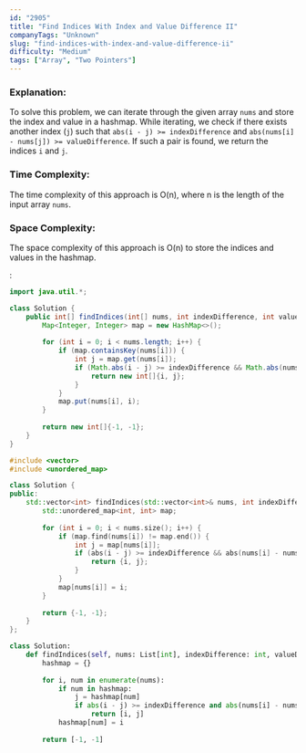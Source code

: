 ```yaml
---
id: "2905"
title: "Find Indices With Index and Value Difference II"
companyTags: "Unknown"
slug: "find-indices-with-index-and-value-difference-ii"
difficulty: "Medium"
tags: ["Array", "Two Pointers"]
---
```


### Explanation:
To solve this problem, we can iterate through the given array `nums` and store the index and value in a hashmap. While iterating, we check if there exists another index (`j`) such that `abs(i - j) >= indexDifference` and `abs(nums[i] - nums[j]) >= valueDifference`. If such a pair is found, we return the indices `i` and `j`.

### Time Complexity:
The time complexity of this approach is O(n), where n is the length of the input array `nums`.

### Space Complexity:
The space complexity of this approach is O(n) to store the indices and values in the hashmap.

:

```java
import java.util.*;

class Solution {
    public int[] findIndices(int[] nums, int indexDifference, int valueDifference) {
        Map<Integer, Integer> map = new HashMap<>();
        
        for (int i = 0; i < nums.length; i++) {
            if (map.containsKey(nums[i])) {
                int j = map.get(nums[i]);
                if (Math.abs(i - j) >= indexDifference && Math.abs(nums[i] - nums[j]) >= valueDifference) {
                    return new int[]{i, j};
                }
            }
            map.put(nums[i], i);
        }
        
        return new int[]{-1, -1};
    }
}
```

```cpp
#include <vector>
#include <unordered_map>

class Solution {
public:
    std::vector<int> findIndices(std::vector<int>& nums, int indexDifference, int valueDifference) {
        std::unordered_map<int, int> map;
        
        for (int i = 0; i < nums.size(); i++) {
            if (map.find(nums[i]) != map.end()) {
                int j = map[nums[i]];
                if (abs(i - j) >= indexDifference && abs(nums[i] - nums[j]) >= valueDifference) {
                    return {i, j};
                }
            }
            map[nums[i]] = i;
        }
        
        return {-1, -1};
    }
};
```

```python
class Solution:
    def findIndices(self, nums: List[int], indexDifference: int, valueDifference: int) -> List[int]:
        hashmap = {}
        
        for i, num in enumerate(nums):
            if num in hashmap:
                j = hashmap[num]
                if abs(i - j) >= indexDifference and abs(nums[i] - nums[j]) >= valueDifference:
                    return [i, j]
            hashmap[num] = i
        
        return [-1, -1]
```